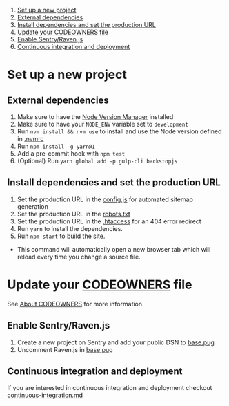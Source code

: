 1. [Set up a new project](#set-up-a-new-project)
  1. [External dependencies](#external-dependencies)
  2. [Install dependencies and set the production URL](#install-dependencies-and-set-the-production-url)
  3. [Update your CODEOWNERS file](#update-your-codeowners-file)
  4. [Enable Sentry/Raven.js](#enable-sentryravenjs)
  5. [Continuous integration and deployment](#continuous-integration-and-deployment)
  <!-- 6. [Enable greenkeeper](#enable-greenkeeper) -->


# Set up a new project


## External dependencies
1. Make sure to have the [Node Version Manager](https://github.com/creationix/nvm) installed
2. Make sure to have your `NODE_ENV` variable set to `development`
3. Run `nvm install && nvm use` to install and use the Node version defined in [.nvmrc](../.nvmrc)
4. Run `npm install -g yarn@1`
5. Add a pre-commit hook with `npm test`
6. (Optional) Run `yarn global add -p gulp-cli backstopjs`


## Install dependencies and set the production URL
1. Set the production URL in the [config.js](../_gulpfile/config.js#L15) for automated sitemap generation
2. Set the production URL in the [robots.txt](../src/robots.txt#L1)
3. Set the production URL in the [.htaccess](../src/.htaccess#L42) for an 404 error redirect
4. Run `yarn` to install the dependencies.
5. Run `npm start` to build the site.
  * This command will automatically open a new browser tab which will reload every time you change a source file.


# Update your [CODEOWNERS](../.github/CODEOWNERS) file
See [About CODEOWNERS](https://help.github.com/articles/about-codeowners) for more information.


## Enable Sentry/Raven.js
1. Create a new project on Sentry and add your public DSN to [base.pug](../src/_partials/base.pug#L65)
2. Uncomment Raven.js in [base.pug](../src/_partials/base.pug#L63)


## Continuous integration and deployment
If you are interested in continuous integration and deployment checkout [continuous-integration.md](./continuous-integration.md)


<!--
## Enable Greenkeeper (https://greenkeeper.io/)
1. Make sure to have Greenkeeper globally installed (`npm install -g greenkeeper && greenkeeper login`)
2. Enable Greenkeeper for your repository by running `greenkeeper enable`
-->
